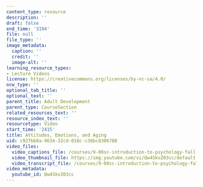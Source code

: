 ```yaml
---
content_type: resource
description: ''
draft: false
end_time: '3194'
file: null
file_type: ''
image_metadata:
  caption: ''
  credit: ''
  image-alt: ''
learning_resource_types:
- Lecture Videos
license: https://creativecommons.org/licenses/by-nc-sa/4.0/
ocw_type: ''
optional_tab_title: ''
optional_text: ''
parent_title: Adult Development
parent_type: CourseSection
related_resources_text: ''
resource_index_text: ''
resourcetype: Video
start_time: '2415'
title: Attitudes, Emotions, and Aging
uid: c927bb8a-9634-32cd-018c-c36bc8306788
video_files:
  video_captions_file: /courses/9-00sc-introduction-to-psychology-fall-2011/d54acbc38d325c14b859f7d150ef6861_Qw4SkvZ03cc.vtt
  video_thumbnail_file: https://img.youtube.com/vi/Qw4SkvZ03cc/default.jpg
  video_transcript_file: /courses/9-00sc-introduction-to-psychology-fall-2011/a33966caa3c02c8e57f19c4a1d20949d_Qw4SkvZ03cc.pdf
video_metadata:
  youtube_id: Qw4SkvZ03cc
---
```


